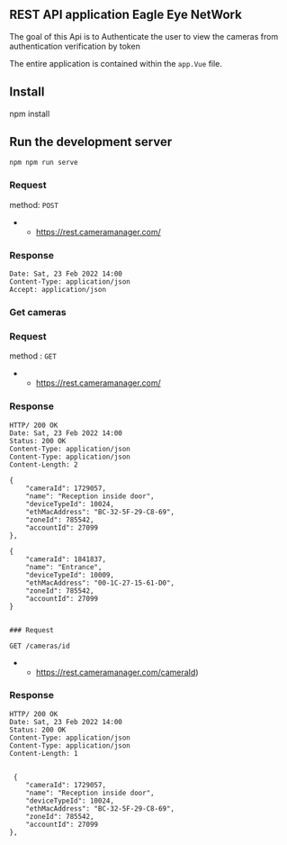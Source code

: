 
## REST API application Eagle Eye NetWork


The goal of this Api is to Authenticate the user to view the cameras from authentication verification by token

The entire application is contained within the `app.Vue` file.


## Install

   npm  install
   
   
## Run the development server 

    npm npm run serve 
    
    
### Request

method: `POST`

 - -  https://rest.cameramanager.com/



### Response

    Date: Sat, 23 Feb 2022 14:00 
    Content-Type: application/json
    Accept: application/json
    
        

### Get cameras

### Request

 method : `GET`

 - - https://rest.cameramanager.com/


### Response

    HTTP/ 200 OK
    Date: Sat, 23 Feb 2022 14:00 
    Status: 200 OK
    Content-Type: application/json
    Content-Type: application/json
    Content-Length: 2
    
	{
		"cameraId": 1729057,
		"name": "Reception inside door",
		"deviceTypeId": 10024,
		"ethMacAddress": "BC-32-5F-29-C8-69",
		"zoneId": 785542,
		"accountId": 27099
	},
   
   	{
		"cameraId": 1841837,
		"name": "Entrance",
		"deviceTypeId": 10009,
		"ethMacAddress": "00-1C-27-15-61-D0",
		"zoneId": 785542,
		"accountId": 27099
	}
    
    
    ### Request

`GET /cameras/id`

- - https://rest.cameramanager.com/cameraId)

### Response

    HTTP/ 200 OK
    Date: Sat, 23 Feb 2022 14:00 
    Status: 200 OK
    Content-Type: application/json
    Content-Type: application/json
    Content-Length: 1
    
    
  	 {
		"cameraId": 1729057,
		"name": "Reception inside door",
		"deviceTypeId": 10024,
		"ethMacAddress": "BC-32-5F-29-C8-69",
		"zoneId": 785542,
		"accountId": 27099
	},



  
   
